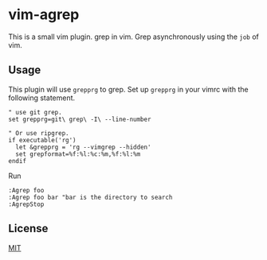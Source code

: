 # vim-agrep

This is a small vim plugin. grep in vim.
Grep asynchronously using the `job` of vim.

## Usage

This plugin will use `grepprg` to grep.
Set up `grepprg` in your vimrc with the following statement.

```vim
" use git grep.
set grepprg=git\ grep\ -I\ --line-number

" Or use ripgrep.
if executable('rg')
  let &grepprg = 'rg --vimgrep --hidden'
  set grepformat=%f:%l:%c:%m,%f:%l:%m
endif
```

Run

```vim
:Agrep foo
:Agrep foo bar "bar is the directory to search
:AgrepStop
```

## License

[MIT](LICENSE)
